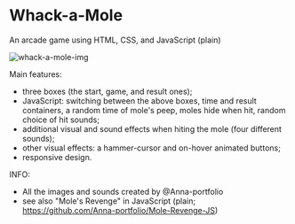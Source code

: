 # Whack-a-Mole
An arcade game using HTML, CSS, and JavaScript (plain)

![whack-a-mole-img](https://user-images.githubusercontent.com/75646880/109956070-7fe3fb80-7ce3-11eb-9cbd-e71fdbf114b2.png)

Main features:
- three boxes (the start, game, and result ones);
- JavaScript: switching between the above boxes, time and result containers, a random time of mole's peep, moles hide when hit, random choice of hit sounds;
- additional visual and sound effects when hiting the mole (four different sounds);
- other visual effects: a hammer-cursor and on-hover animated buttons;
- responsive design.


INFO: 
- All the images and sounds created by @Anna-portfolio 
- see also "Mole's Revenge" in JavaScript (plain; https://github.com/Anna-portfolio/Mole-Revenge-JS) 
